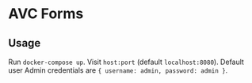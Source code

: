 # AVC Forms

## Usage
Run `docker-compose up`. 
Visit `host:port` (default `localhost:8080`).
Default user Admin credentials are `{ username: admin, password: admin }`.

